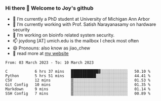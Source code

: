### Hi there 👋 Welcome to Joy's github

- 🔭 I’m currently a PhD student at University of Michigan Ann Arbor
- 🌱 I’m currently working with Prof. Satish Narayanasamy on hardware security
- 👯 I’m working on bioinfo related system security. 
- 📫 joydong [AT] umich.edu is the mailbox I check most often
- 😄 Pronouns: also know as jiao_chew
- 💬 read more at [my website](https://joydddd.github.io/)
<!--START_SECTION:waka-->

```text
From: 03 March 2023 - To: 10 March 2023

C            6 hrs 37 mins   ████████████▓░░░░░░░░░░░░   50.10 %
Python       5 hrs 51 mins   ███████████░░░░░░░░░░░░░░   44.41 %
CSV          12 mins         ▒░░░░░░░░░░░░░░░░░░░░░░░░   01.53 %
Git Config   10 mins         ▒░░░░░░░░░░░░░░░░░░░░░░░░   01.35 %
Markdown     9 mins          ▒░░░░░░░░░░░░░░░░░░░░░░░░   01.14 %
SSH Config   7 mins          ▒░░░░░░░░░░░░░░░░░░░░░░░░   00.89 %
```

<!--END_SECTION:waka-->
